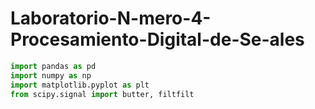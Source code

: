 # Laboratorio-N-mero-4-Procesamiento-Digital-de-Se-ales

```python
import pandas as pd
import numpy as np
import matplotlib.pyplot as plt
from scipy.signal import butter, filtfilt
